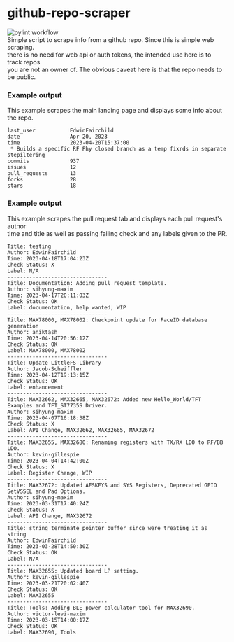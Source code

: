 # github-repo-scraper
![pylint workflow](https://github.com/EdwinFairchild/github-repo-scraper/actions/workflows/pylint.yml/badge.svg)
<br>
Simple script to  scrape info from a github repo. Since this  is simple web scraping. <br>
there is no need for web api or auth tokens, the intended use here is to track repos <br>
you are not an owner of. The obvious caveat here is that the repo needs to be public.

### Example output
This example scrapes the main landing page and displays some info about the repo.
```
last_user           EdwinFairchild
date                Apr 20, 2023
time                2023-04-20T15:37:00
 * Builds a specific RF Phy closed branch as a temp fixrds in separate stepiltering
commits             937
issues              12
pull_requests       13
forks               28
stars               18
```
### Example output
This example scrapes the pull request tab and displays each pull request's author <br>
time and title as well as passing failing check and any labels given to the PR.
```
Title: testing
Author: EdwinFairchild
Time: 2023-04-18T17:04:23Z
Check Status: X
Label: N/A
--------------------------------
Title: Documentation: Adding pull request template.
Author: sihyung-maxim
Time: 2023-04-17T20:11:03Z
Check Status: OK
Label: documentation, help wanted, WIP
--------------------------------
Title: MAX78000, MAX78002: Checkpoint update for FaceID database generation
Author: aniktash
Time: 2023-04-14T20:56:12Z
Check Status: OK
Label: MAX78000, MAX78002
--------------------------------
Title: Update LittleFS Library
Author: Jacob-Scheiffler
Time: 2023-04-12T19:13:15Z
Check Status: OK
Label: enhancement
--------------------------------
Title: MAX32662, MAX32665, MAX32672: Added new Hello_World/TFT Examples and TFT_ST7735S Driver.
Author: sihyung-maxim
Time: 2023-04-07T16:18:38Z
Check Status: X
Label: API Change, MAX32662, MAX32665, MAX32672
--------------------------------
Title: MAX32655, MAX32680: Renaming registers with TX/RX LDO to RF/BB LDO.
Author: kevin-gillespie
Time: 2023-04-04T14:42:00Z
Check Status: X
Label: Register Change, WIP
--------------------------------
Title: MAX32672: Updated AESKEYS and SYS Registers, Deprecated GPIO SetVSSEL and Pad Options.
Author: sihyung-maxim
Time: 2023-03-31T17:40:24Z
Check Status: X
Label: API Change, MAX32672
--------------------------------
Title: string terminate pointer buffer since were treating it as string
Author: EdwinFairchild
Time: 2023-03-28T14:50:30Z
Check Status: OK
Label: N/A
--------------------------------
Title: MAX32655: Updated board LP setting.
Author: kevin-gillespie
Time: 2023-03-21T20:02:40Z
Check Status: OK
Label: MAX32655
--------------------------------
Title: Tools: Adding BLE power calculator tool for MAX32690.
Author: victor-levi-maxim
Time: 2023-03-15T14:00:17Z
Check Status: OK
Label: MAX32690, Tools
```
